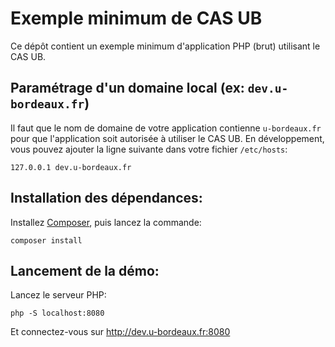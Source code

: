 # Exemple minimum de CAS UB

Ce dépôt contient un exemple minimum d'application PHP (brut) utilisant le CAS UB.

## Paramétrage d'un domaine local (ex: `dev.u-bordeaux.fr`)

Il faut que le nom de domaine de votre application contienne
`u-bordeaux.fr` pour que l'application soit autorisée à utiliser le CAS UB.
En développement, vous pouvez ajouter la ligne suivante dans votre fichier
`/etc/hosts`:

```
127.0.0.1 dev.u-bordeaux.fr
```

## Installation des dépendances:

Installez [Composer](https://getcomposer.org/download/), puis lancez la commande:

```
composer install
```

## Lancement de la démo:

Lancez le serveur PHP:

```
php -S localhost:8080
```

Et connectez-vous sur http://dev.u-bordeaux.fr:8080